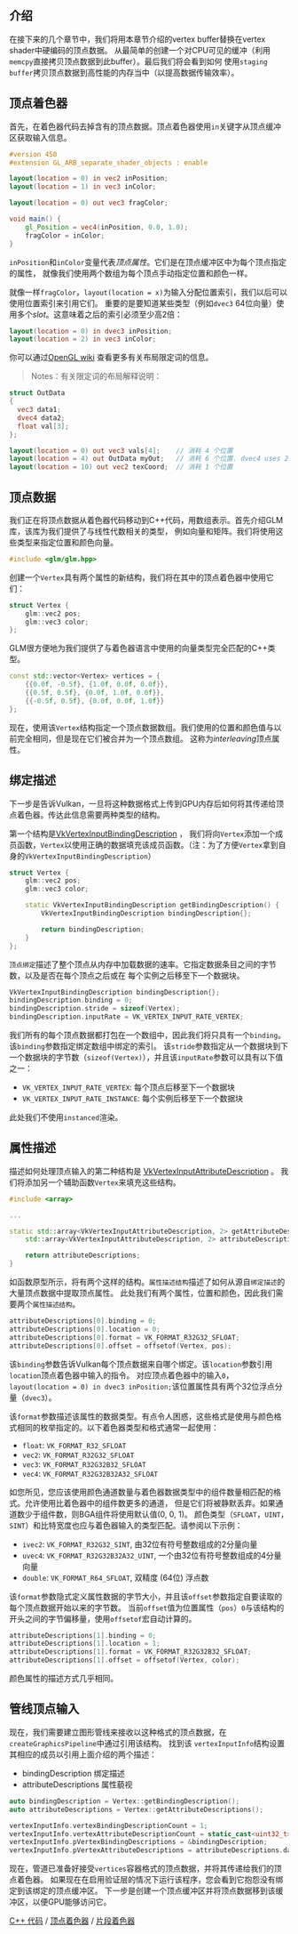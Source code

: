## 介绍

在接下来的几个章节中，我们将用本章节介绍的vertex buffer替换在vertex shader中硬编码的顶点数据。
从最简单的创建一个对CPU可见的缓冲（利用`memcpy`直接拷贝顶点数据到此buffer）。最后我们将会看到如何
使用`staging buffer`拷贝顶点数据到高性能的内存当中（以提高数据传输效率）。

## 顶点着色器

首先，在着色器代码去掉含有的顶点数据。顶点着色器使用`in`关键字从顶点缓冲区获取输入信息。


```glsl
#version 450
#extension GL_ARB_separate_shader_objects : enable

layout(location = 0) in vec2 inPosition;
layout(location = 1) in vec3 inColor;

layout(location = 0) out vec3 fragColor;

void main() {
    gl_Position = vec4(inPosition, 0.0, 1.0);
    fragColor = inColor;
}
```

`inPosition`和`inColor`变量代表*顶点属性*。它们是在顶点缓冲区中为每个顶点指定的属性，
就像我们使用两个数组为每个顶点手动指定位置和颜色一样。

就像一样`fragColor`，`layout(location = x)`为输入分配位置索引，我们以后可以使用位置索引来引用它们。
重要的是要知道某些类型（例如`dvec3` 64位向量）使用多个*slot*。这意味着之后的索引必须至少高2倍：


```glsl
layout(location = 0) in dvec3 inPosition;
layout(location = 2) in vec3 inColor;
```

你可以通过[OpenGL wiki](https://www.khronos.org/opengl/wiki/Layout_Qualifier_(GLSL)) 查看更多有关布局限定词的信息。
> Notes：有关限定词的布局解释说明：

```glsl
struct OutData
{
  vec3 data1;
  dvec4 data2;
  float val[3];
};

layout(location = 0) out vec3 vals[4];    // 消耗 4 个位置
layout(location = 4) out OutData myOut;   // 消耗 6 个位置. dvec4 uses 2, and `val[3]` uses 3 total
layout(location = 10) out vec2 texCoord;  // 消耗 1 个位置
```
## 顶点数据

我们正在将顶点数据从着色器代码移动到C++代码，用数组表示。首先介绍GLM库，该库为我们提供了与线性代数相关的类型，
例如向量和矩阵。我们将使用这些类型来指定位置和颜色向量。


```c++
#include <glm/glm.hpp>
```

创建一个`Vertex`具有两个属性的新结构，我们将在其中的顶点着色器中使用它们：

```c++
struct Vertex {
    glm::vec2 pos;
    glm::vec3 color;
};
```

GLM很方便地为我们提供了与着色器语言中使用的向量类型完全匹配的C++类型。


```c++
const std::vector<Vertex> vertices = {
    {{0.0f, -0.5f}, {1.0f, 0.0f, 0.0f}},
    {{0.5f, 0.5f}, {0.0f, 1.0f, 0.0f}},
    {{-0.5f, 0.5f}, {0.0f, 0.0f, 1.0f}}
};
```

现在，使用该`Vertex`结构指定一个顶点数据数组。我们使用的位置和颜色值与以前完全相同，但是现在它们被合并为一个顶点数组。
这称为*interleaving*顶点属性。


## 绑定描述

下一步是告诉Vulkan，一旦将这种数据格式上传到GPU内存后如何将其传递给顶点着色器。传达此信息需要两种类型的结构。

第一个结构是[VkVertexInputBindingDescription](https://www.khronos.org/registry/vulkan/specs/1.2-extensions/man/html/VkVertexInputBindingDescription.html) ，
我们将向`Vertex`添加一个成员函数，`Vertex`以使用正确的数据填充该成员函数。（注：为了方便`Vertex`拿到自身的`VkVertexInputBindingDescription`）



```c++
struct Vertex {
    glm::vec2 pos;
    glm::vec3 color;

    static VkVertexInputBindingDescription getBindingDescription() {
        VkVertexInputBindingDescription bindingDescription{};

        return bindingDescription;
    }
};
```

`顶点绑定`描述了整个顶点从内存中加载数据的速率。它指定数据条目之间的字节数，以及是否在每个顶点之后或在
每个实例之后移至下一个数据块。

```c++
VkVertexInputBindingDescription bindingDescription{};
bindingDescription.binding = 0;
bindingDescription.stride = sizeof(Vertex);
bindingDescription.inputRate = VK_VERTEX_INPUT_RATE_VERTEX;
```

我们所有的每个顶点数据都打包在一个数组中，因此我们将只具有一个`binding`。该`binding`参数指定绑定数组中绑定的索引。
该`stride`参数指定从一个数据块到下一个数据块的字节数（`sizeof(Vertex)`），并且该`inputRate`参数可以具有以下值之一：
* `VK_VERTEX_INPUT_RATE_VERTEX`: 每个顶点后移至下一个数据块
* `VK_VERTEX_INPUT_RATE_INSTANCE`: 每个实例后移至下一个数据块

此处我们不使用`instanced`渲染。

## 属性描述

描述如何处理顶点输入的第二种结构是 [VkVertexInputAttributeDescription](https://www.khronos.org/registry/vulkan/specs/1.2-extensions/man/html/VkVertexInputAttributeDescription.html) 。
我们将添加另一个辅助函数`Vertex`来填充这些结构。


```c++
#include <array>

...

static std::array<VkVertexInputAttributeDescription, 2> getAttributeDescriptions() {
    std::array<VkVertexInputAttributeDescription, 2> attributeDescriptions{};

    return attributeDescriptions;
}
```

如函数原型所示，将有两个这样的结构。`属性描述结构`描述了如何从源自`绑定描述`的大量顶点数据中提取顶点属性。
此处我们有两个属性，位置和颜色，因此我们需要两个`属性描述结构`。


```c++
attributeDescriptions[0].binding = 0;
attributeDescriptions[0].location = 0;
attributeDescriptions[0].format = VK_FORMAT_R32G32_SFLOAT;
attributeDescriptions[0].offset = offsetof(Vertex, pos);
```

该`binding`参数告诉Vulkan每个顶点数据来自哪个绑定。该`location`参数引用`location`顶点着色器中输入的指令。
对应顶点着色器中的输入`0`，`layout(location = 0) in dvec3 inPosition;`该位置属性具有两个32位浮点分量（`dvec3`）。

该`format`参数描述该属性的数据类型。有点令人困惑，这些格式是使用与颜色格式相同的枚举指定的。以下着色器类型和格式通常一起使用：

* `float`: `VK_FORMAT_R32_SFLOAT`
* `vec2`: `VK_FORMAT_R32G32_SFLOAT`
* `vec3`: `VK_FORMAT_R32G32B32_SFLOAT`
* `vec4`: `VK_FORMAT_R32G32B32A32_SFLOAT`

如您所见，您应该使用颜色通道数量与着色器数据类型中的组件数量相匹配的格式。允许使用比着色器中的组件数更多的通道，
但是它们将被静默丢弃。如果通道数少于组件数，则BGA组件将使用默认值(0, 0, 1)。
颜色类型（`SFLOAT`，`UINT`，`SINT`）和比特宽度也应与着色器输入的类型匹配。请参阅以下示例：

* `ivec2`: `VK_FORMAT_R32G32_SINT`, 由32位有符号整数组成的2分量向量
* `uvec4`: `VK_FORMAT_R32G32B32A32_UINT`, 一个由32位有符号整数组成的4分量向量
* `double`: `VK_FORMAT_R64_SFLOAT`, 双精度 (64位) 浮点数

该`format`参数隐式定义属性数据的字节大小，并且该`offset`参数指定自要读取的每个顶点数据开始以来的字节数。
当前`offset`值为位置属性（`pos`）`0`与该结构的开头之间的字节偏移量，使用`offsetof`宏自动计算的。

```c++
attributeDescriptions[1].binding = 0;
attributeDescriptions[1].location = 1;
attributeDescriptions[1].format = VK_FORMAT_R32G32B32_SFLOAT;
attributeDescriptions[1].offset = offsetof(Vertex, color);
```
颜色属性的描述方式几乎相同。

## 管线顶点输入

现在，我们需要建立图形管线来接收以这种格式的顶点数据，在`createGraphicsPipeline`中通过引用该结构。
找到该 `vertexInputInfo`结构设置其相应的成员以引用上面介绍的两个描述：
* bindingDescription 绑定描述
* attributeDescriptions 属性藐视

```c++
auto bindingDescription = Vertex::getBindingDescription();
auto attributeDescriptions = Vertex::getAttributeDescriptions();

vertexInputInfo.vertexBindingDescriptionCount = 1;
vertexInputInfo.vertexAttributeDescriptionCount = static_cast<uint32_t>(attributeDescriptions.size());
vertexInputInfo.pVertexBindingDescriptions = &bindingDescription;
vertexInputInfo.pVertexAttributeDescriptions = attributeDescriptions.data();
```

现在，管道已准备好接受`vertices`容器格式的顶点数据，并将其传递给我们的顶点着色器。
如果现在在启用验证层的情况下运行该程序，您会看到它抱怨没有绑定到该绑定的顶点缓冲区。
下一步是创建一个顶点缓冲区并将顶点数据移到该缓冲区，以便GPU能够访问它。

[C++ 代码](/code/17_vertex_input.cpp) /
[顶点着色器](/code/17_shader_vertexbuffer.vert) /
[片段着色器](/code/17_shader_vertexbuffer.frag)
